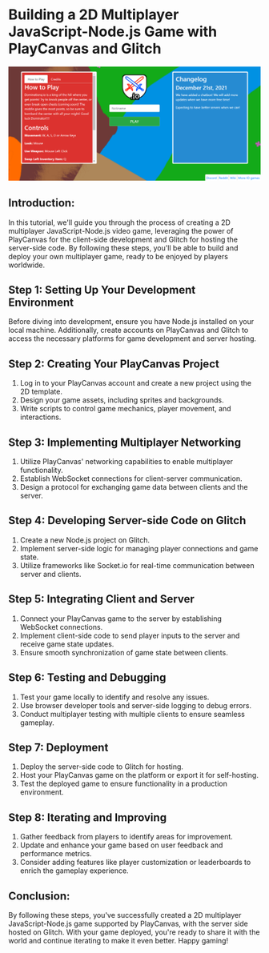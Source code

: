 # Building a 2D Multiplayer JavaScript-Node.js Game with PlayCanvas and Glitch

![](https://github.com/NeatPatel/multiplayer-game/blob/main/images/game_main_menu.png?raw=true)

## Introduction:
In this tutorial, we'll guide you through the process of creating a 2D multiplayer JavaScript-Node.js video game, leveraging the power of PlayCanvas for the client-side development and Glitch for hosting the server-side code. By following these steps, you'll be able to build and deploy your own multiplayer game, ready to be enjoyed by players worldwide.

## Step 1: Setting Up Your Development Environment
Before diving into development, ensure you have Node.js installed on your local machine. Additionally, create accounts on PlayCanvas and Glitch to access the necessary platforms for game development and server hosting.

## Step 2: Creating Your PlayCanvas Project
1. Log in to your PlayCanvas account and create a new project using the 2D template.
2. Design your game assets, including sprites and backgrounds.
3. Write scripts to control game mechanics, player movement, and interactions.

## Step 3: Implementing Multiplayer Networking
1. Utilize PlayCanvas' networking capabilities to enable multiplayer functionality.
2. Establish WebSocket connections for client-server communication.
3. Design a protocol for exchanging game data between clients and the server.

## Step 4: Developing Server-side Code on Glitch
1. Create a new Node.js project on Glitch.
2. Implement server-side logic for managing player connections and game state.
3. Utilize frameworks like Socket.io for real-time communication between server and clients.

## Step 5: Integrating Client and Server
1. Connect your PlayCanvas game to the server by establishing WebSocket connections.
2. Implement client-side code to send player inputs to the server and receive game state updates.
3. Ensure smooth synchronization of game state between clients.

## Step 6: Testing and Debugging
1. Test your game locally to identify and resolve any issues.
2. Use browser developer tools and server-side logging to debug errors.
3. Conduct multiplayer testing with multiple clients to ensure seamless gameplay.

## Step 7: Deployment
1. Deploy the server-side code to Glitch for hosting.
2. Host your PlayCanvas game on the platform or export it for self-hosting.
3. Test the deployed game to ensure functionality in a production environment.

## Step 8: Iterating and Improving
1. Gather feedback from players to identify areas for improvement.
2. Update and enhance your game based on user feedback and performance metrics.
3. Consider adding features like player customization or leaderboards to enrich the gameplay experience.

## Conclusion:
By following these steps, you've successfully created a 2D multiplayer JavaScript-Node.js game supported by PlayCanvas, with the server side hosted on Glitch. With your game deployed, you're ready to share it with the world and continue iterating to make it even better. Happy gaming!
